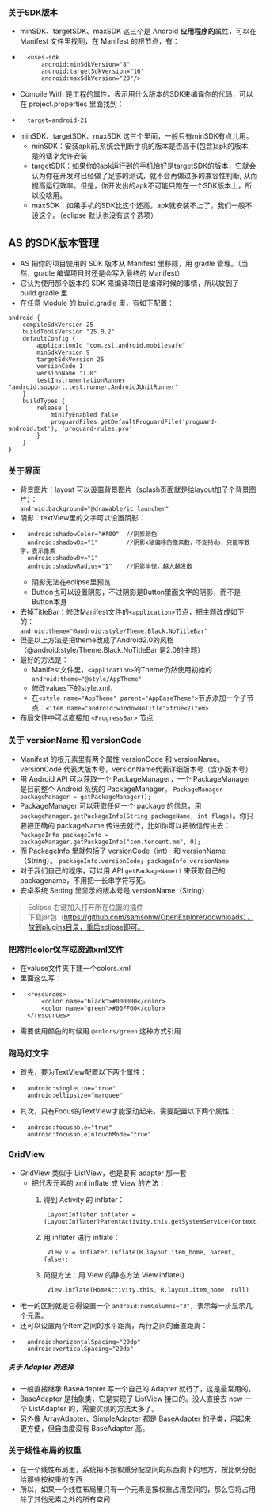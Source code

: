 ### 关于SDK版本
* minSDK、targetSDK、maxSDK 这三个是 Android **应用程序的**属性，可以在 Manifest 文件里找到，在 Manifest 的根节点，有：  
* 
		<uses-sdk 
			android:minSdkVersion="8" 
			android:targetSdkVersion="16" 
			android:maxSdkVersion="20"/>
* Compile With 是工程的属性，表示用什么版本的SDK来编译你的代码，可以在 project.properties 里面找到：  
* 
		target=android-21
* minSDK、targetSDK、maxSDK 这三个里面，一般只有minSDK有点儿用。
	* minSDK：安装apk前,系统会判断手机的版本是否高于(包含)apk的版本, 是的话才允许安装
	* targetSDK：如果你的apk运行到的手机恰好是targetSDK的版本，它就会认为你在开发时已经做了足够的测试，就不会再做过多的兼容性判断, 从而提高运行效率。但是，你开发出的apk不可能只跑在一个SDK版本上，所以没啥用。
	* maxSDK：如果手机的SDK比这个还高，apk就安装不上了，我们一般不设这个。（eclipse 默认也没有这个选项）

## AS 的SDK版本管理
* AS 把你的项目使用的 SDK 版本从 Manifest 里移除，用 gradle 管理。（当然，gradle 编译项目时还是会写入最终的 Manifest）
* 它认为使用那个版本的 SDK 来编译项目是编译时候的事情，所以放到了 build.gradle 里
* 在任意 Module 的 build.gradle 里，有如下配置：

```
android {
    compileSdkVersion 25
    buildToolsVersion "25.0.2"
    defaultConfig {
        applicationId "com.zsl.android.mobilesafe"
        minSdkVersion 9
        targetSdkVersion 25
        versionCode 1
        versionName "1.0"
        testInstrumentationRunner "android.support.test.runner.AndroidJUnitRunner"
    }
    buildTypes {
        release {
            minifyEnabled false
            proguardFiles getDefaultProguardFile('proguard-android.txt'), 'proguard-rules.pro'
        }
    }
}
```


### 关于界面
* 背景图片：layout 可以设置背景图片（splash页面就是给layout加了个背景图片）：  
`android:background="@drawable/ic_launcher"`
* 阴影：textView里的文字可以设置阴影：
* 
        android:shadowColor="#f00"  //阴影颜色
        android:shadowDx="1"		//阴影x轴偏移的像素数，不支持dp，只能写数字，表示像素
        android:shadowDy="1"
        android:shadowRadius="1"	//阴影半径，越大越发散	  
	* 阴影无法在eclipse里预览
	* Button也可以设置阴影，不过阴影是Button里面文字的阴影，而不是Button本身
* 去掉TitleBar：修改Manifest文件的`<application>`节点，把主题改成如下的：  
`android:theme="@android:style/Theme.Black.NoTitleBar" `  
* 但是以上方法是把theme改成了Android2.0的风格（@android:style/Theme.Black.NoTitleBar 是2.0的主题）  
* 最好的方法是：  
	* Manifest文件里，`<application>`的Theme仍然使用初始的 `android:theme="@style/AppTheme"`
	* 修改values下的style.xml，
	* 在`<style name="AppTheme" parent="AppBaseTheme">`节点添加一个子节点：`<item name="android:windowNoTitle">true</item>`
* 布局文件中可以直接加 `<ProgressBar>` 节点

### 关于 versionName 和 versionCode
* Manifest 的根元素里有两个属性 versionCode 和 versionName。versionCode 代表大版本号，versionName代表详细版本号（含小版本号）
* 用 Android API 可以获取一个 PackageManager，一个 PackageManager 是目前整个 Android 系统的 PackageManager。
`PackageManager packageManager = getPackageManager();`
* PackageManager 可以获取任何一个 package 的信息，用 `packageManager.getPackageInfo(String packageName, int flags)`。你只要把正确的 packageName 传进去就行，比如你可以把微信传进去：
`PackageInfo packageInfo = packageManager.getPackageInfo("com.tencent.mm", 0);`
* 而 PackageInfo 里就包括了 versionCode（int） 和 versionName（String）。
`packageInfo.versionCode; packageInfo.versionName`
* 对于我们自己的程序，可以用 API `getPackageName()` 来获取自己的 packagename，不用把一长串字符写死。
*  安卓系统 Setting 里显示的版本号是 versionName（String）

> Eclipse 右键加入打开所在位置的插件  
> 下载jar包（https://github.com/samsonw/OpenExplorer/downloads），放到plugins目录，重启eclipse即可。 

### 把常用color保存成资源xml文件
* 在valuse文件夹下建一个colors.xml
* 里面这么写：
* 
		<resources>
		    <color name="black">#000000</color>
		    <color name="green">#00FF00</color>
		</resources>
* 需要使用颜色的时候用 `@colors/green` 这种方式引用

### 跑马灯文字
* 首先，要为TextView配置以下两个属性：
* 
        android:singleLine="true"
        android:ellipsize="marquee" 
* 其次，只有Focus的TextView才能滚动起来，需要配置以下两个属性：
*         
        android:focusable="true"
        android:focusableInTouchMode="true"

### GridView
* GridView 类似于 ListView，也是要有 adapter 那一套
	* 把代表元素的 xml inflate 成 View 的方法：
		1. 得到 Activity 的 inflater：
				
				LayoutInflater inflater = (LayoutInflater)ParentActivity.this.getSystemService(Context.LAYOUT_INFLATER_SERVICE);
		2. 用 inflater 进行 inflate：
		
				View v = inflater.inflate(R.layout.item_home, parent, false);
		3. 简便方法：用 View 的静态方法 View.inflate()

				View.inflate(HomeActivity.this, R.layout.item_home, null)
* 唯一的区别就是它得设置一个 `android:numColumns="3"`，表示每一排显示几个元素。
* 还可以设置两个Item之间的水平距离，两行之间的垂直距离：
*         
        android:horizontalSpacing="20dp"
        android:verticalSpacing="20dp"
##### 关于 Adapter 的选择
* 一般直接继承 BaseAdapter 写一个自己的 Adapter 就行了，这是最常用的。
* BaseAdapter 是抽象类，它是实现了 ListView 接口的。没人直接去 new 一个 ListAdapter 的，需要实现的方法太多了。
* 另外像 ArrayAdapter、SimpleAdapter 都是 BaseAdapter 的子类，用起来更方便，但自由度没有 BaseAdapter 高。

### 关于线性布局的权重
* 在一个线性布局里，系统把不按权重分配空间的东西剩下的地方，按比例分配给那些按权重的东西
* 所以，如果一个线性布局里只有一个元素是按权重占用空间的，那么它将占用除了其他元素之外的所有空间
